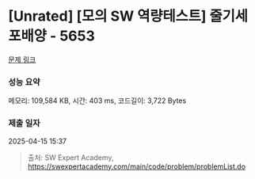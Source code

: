 # [Unrated] [모의 SW 역량테스트] 줄기세포배양 - 5653 

[문제 링크](https://swexpertacademy.com/main/code/problem/problemDetail.do?contestProbId=AWXRJ8EKe48DFAUo) 

### 성능 요약

메모리: 109,584 KB, 시간: 403 ms, 코드길이: 3,722 Bytes

### 제출 일자

2025-04-15 15:37



> 출처: SW Expert Academy, https://swexpertacademy.com/main/code/problem/problemList.do